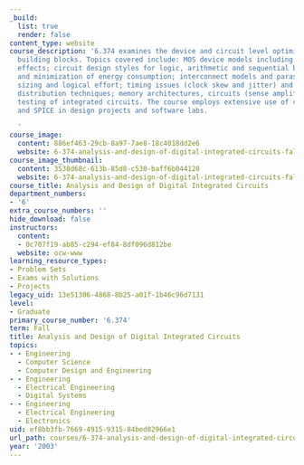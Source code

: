 ```yaml
---
_build:
  list: true
  render: false
content_type: website
course_description: '6.374 examines the device and circuit level optimization of digital
  building blocks. Topics covered include: MOS device models including Deep Sub-Micron
  effects; circuit design styles for logic, arithmetic and sequential blocks; estimation
  and minimization of energy consumption; interconnect models and parasitics; device
  sizing and logical effort; timing issues (clock skew and jitter) and active clock
  distribution techniques; memory architectures, circuits (sense amplifiers) and devices;
  testing of integrated circuits. The course employs extensive use of circuit layout
  and SPICE in design projects and software labs.

  '
course_image:
  content: 886ef463-29cb-8a97-7ae8-18c4018dd2e6
  website: 6-374-analysis-and-design-of-digital-integrated-circuits-fall-2003
course_image_thumbnail:
  content: 3538d68c-613b-85d8-c530-baff6b044120
  website: 6-374-analysis-and-design-of-digital-integrated-circuits-fall-2003
course_title: Analysis and Design of Digital Integrated Circuits
department_numbers:
- '6'
extra_course_numbers: ''
hide_download: false
instructors:
  content:
  - 0c707f19-ab85-c294-ef84-8df096d812be
  website: ocw-www
learning_resource_types:
- Problem Sets
- Exams with Solutions
- Projects
legacy_uid: 13e51306-4868-8b25-a01f-1b46c96d7131
level:
- Graduate
primary_course_number: '6.374'
term: Fall
title: Analysis and Design of Digital Integrated Circuits
topics:
- - Engineering
  - Computer Science
  - Computer Design and Engineering
- - Engineering
  - Electrical Engineering
  - Digital Systems
- - Engineering
  - Electrical Engineering
  - Electronics
uid: ef8bb3fb-7669-4915-9315-84bed82966e1
url_path: courses/6-374-analysis-and-design-of-digital-integrated-circuits-fall-2003
year: '2003'
---
```

